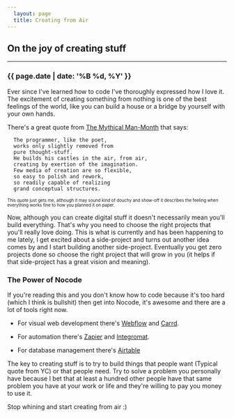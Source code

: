 ```yaml
---
  layout: page
  title: Creating from Air
---
```


## On the joy of creating stuff
- - - -

### {{ page.date | date: '%B %d, %Y' }}

Ever since I've learned how to code I've thoroughly expressed how I love it. 
The excitement of creating something from nothing is one of the best feelings of the world,
like you can build a house or a bridge by yourself with your own hands.

There's a great quote from [The Mythical Man-Month](https://www.amazon.com/Mythical-Man-Month-Software-Engineering-Anniversary/dp/0201835959) that says:

```
  The programmer, like the poet, 
  works only slightly removed from 
  pure thought-stuff. 
  He builds his castles in the air, from air,
  creating by exertion of the imagination. 
  Few media of creation are so flexible,
  so easy to polish and rework, 
  so readily capable of realizing 
  grand conceptual structures.
```
<sub><sup>This quote just gets me, although it may sound kind of douchy and show-off it describes the feeling when everything works fine to how you planned it on paper.</sup></sub>

Now, although you can create digital stuff it doesn't necessarily mean you'll build everything. That's why you need to choose the right projects that you'll really love doing. 
This is what is currently and has been happening to me lately, I get excited about a side-project and turns out another idea comes by and I start building another side-project.
Eventually you get zero projects done so choose the right project that will grow in you (it helps if that side-project has a great vision and meaning). 

### The Power of Nocode 

If you're reading this and you don't know how to code because it's too hard (which I think is bullshit) then get into Nocode, it's awesome and there are a lot of tools right now.

- For visual web development there's [Webflow](https://webflow.com) and [Carrd](https://carrd.co).

- For automation there's [Zapier](https://zapier.com) and [Integromat](https://integromat.com).

- For database management there's [Airtable](https://airtable.com)

The key to creating stuff is to try to build things that people want (Typical quote from YC) or that people need. Try to solve a problem you personally have because I bet that at least 
a hundred other people have that same problem you have at your work or life and they're willing to pay you money to use it. 

Stop whining and start creating from air :) 



